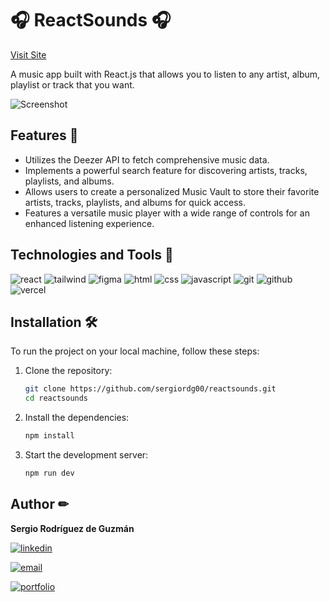 # 🎧 ReactSounds 🎧
[Visit Site](https://reactsounds.sergiordg.com)

A music app built with React.js that allows you to listen to any artist, album, playlist or track that you want.

![Screenshot](https://reactsounds.sergiordg.com/share.jpg)

## Features 🚀
- Utilizes the Deezer API to fetch comprehensive music data.
- Implements a powerful search feature for discovering artists, tracks, playlists, and albums.
- Allows users to create a personalized Music Vault to store their favorite artists, tracks, playlists, and albums for quick access.
- Features a versatile music player with a wide range of controls for an enhanced listening experience.

## Technologies and Tools 🔧
![react](https://img.shields.io/static/v1?label=&message=react&color=eaeffc&logo=react&logoColor=61DAFB&style=for-the-badge) 
![tailwind](https://img.shields.io/static/v1?label=&message=tailwind%20css&color=eaeffc&logo=tailwind%20css&logoColor=06B6D4&style=for-the-badge)
![figma](https://img.shields.io/static/v1?label=&message=figma&color=eaeffc&logo=figma&logoColor=F24E1E&style=for-the-badge)
![html](https://img.shields.io/static/v1?label=&message=html&color=eaeffc&logo=html5&logoColor=E34F26&style=for-the-badge) 
![css](https://img.shields.io/static/v1?label=&message=css&color=eaeffc&logo=css3&logoColor=1572B6&style=for-the-badge)
![javascript](https://img.shields.io/static/v1?label=&message=javascript&color=eaeffc&logo=javascript&logoColor=F7DF1E&style=for-the-badge) 
![git](https://img.shields.io/static/v1?label=&message=git&color=eaeffc&logo=git&logoColor=F05032&style=for-the-badge)
![github](https://img.shields.io/static/v1?label=&message=github&color=eaeffc&logo=github&logoColor=181717&style=for-the-badge) 
![vercel](https://img.shields.io/static/v1?label=&message=vercel&color=eaeffc&logo=vercel&logoColor=000&style=for-the-badge) 

## Installation 🛠️
To run the project on your local machine, follow these steps:

1. Clone the repository:
   ```sh
   git clone https://github.com/sergiordg00/reactsounds.git
   cd reactsounds
   
2. Install the dependencies:
   ```sh
   npm install 

3. Start the development server:

   ```sh
   npm run dev

## Author ✏
**Sergio Rodríguez de Guzmán**

[![linkedin](https://img.shields.io/static/v1?label=&message=linkedin&color=0A66C2&logo=linkedin&logoColor=white&style=for-the-badge)](https://www.linkedin.com/in/sergiordg00/) 

[![email](https://img.shields.io/static/v1?label=&message=email&color=EA4335&logo=gmail&logoColor=white&style=for-the-badge)](mailto:sergio@sergiordg.com)

[![portfolio](https://img.shields.io/static/v1?label=&message=portfolio&color=000&style=for-the-badge)](https://sergiordg.com)
